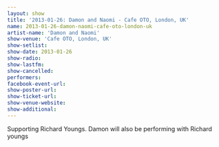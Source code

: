 ```yaml
---
layout: show
title: '2013-01-26: Damon and Naomi - Cafe OTO, London, UK'
name: 2013-01-26-damon-naomi-cafe-oto-london-uk
artist-name: 'Damon and Naomi'
show-venue: 'Cafe OTO, London, UK'
show-setlist: 
show-date: 2013-01-26
show-radio: 
show-lastfm: 
show-cancelled: 
performers: 
facebook-event-url: 
show-poster-url: 
show-ticket-url: 
show-venue-website: 
show-additional: 
---
```


Supporting Richard Youngs. Damon will also be performing with Richard youngs